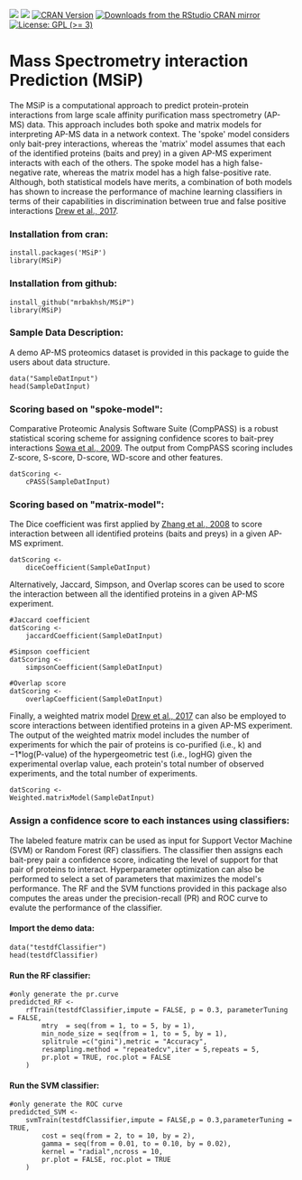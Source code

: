 
<!-- badges: start -->
[![](https://img.shields.io/badge/lifecycle-stable-green.svg)](https://lifecycle.r-lib.org/articles/stages.html#stable)
[![](https://img.shields.io/github/last-commit/mrbakhsh/MSiP.svg)](https://github.com/mrbakhsh/MSiP/commits/main)
[![CRAN Version](https://www.r-pkg.org/badges/version/MSiP)](https://cran.r-project.org/package=MSiP)
[![Downloads from the RStudio CRAN mirror](https://cranlogs.r-pkg.org/badges/MSiP)](https://cranlogs.r-pkg.org/badges/MSiP)
[![License: GPL (&gt;=
3)](https://img.shields.io/badge/license-GPL%20(%3E=%203)-blue.svg)](https://cran.r-project.org/web/licenses/GPL%20(%3E=%203))
<!-- badges: end -->


# Mass Spectrometry interaction Prediction (MSiP)
The MSiP is a computational approach to predict protein-protein interactions from large scale affinity purification mass spectrometry (AP-MS) data. This approach includes both spoke and matrix models for interpreting AP-MS data in a network context. The 'spoke' model considers only bait-prey interactions, whereas the 'matrix' model assumes that each of the identified proteins (baits and prey) in a given AP-MS experiment interacts with each of the others. The spoke model has a high false-negative rate, whereas the matrix model has a high false-positive rate. Although, both statistical models have merits, a combination of both models has shown to increase the performance of machine learning classifiers in terms of their capabilities in discrimination between true and false positive interactions [Drew et al., 2017](https://www.ncbi.nlm.nih.gov/pmc/articles/PMC5488662).  

### Installation from cran:
```{r}
install.packages('MSiP')
library(MSiP)
```
### Installation from github:
```{r}
install_github("mrbakhsh/MSiP")
library(MSiP)
```

### Sample Data Description:
A demo AP-MS proteomics dataset is provided in this package to guide the users about data structure.
```{r}
data("SampleDatInput")
head(SampleDatInput)
```
### Scoring based on "spoke-model":
Comparative Proteomic Analysis Software Suite (CompPASS) is a robust statistical scoring scheme for assigning confidence scores to bait-prey interactions [Sowa et al., 2009](https://www.cell.com/cell/fulltext/S0092-8674(09)00503-0?_returnURL=https%3A%2F%2Flinkinghub.elsevier.com%2Fretrieve%2Fpii%2FS0092867409005030%3Fshowall%3Dtrue). The output from CompPASS scoring includes Z-score, S-score, D-score, WD-score and other features.  

```{r}
datScoring <- 
    cPASS(SampleDatInput)
```
### Scoring based on "matrix-model":
The Dice coefficient was first applied by [Zhang et al., 2008](https://academic.oup.com/bioinformatics/article/24/7/979/296061) to score interaction between all identified proteins (baits and preys) in a given AP-MS expriment.
```{r}
datScoring <- 
    diceCoefficient(SampleDatInput)
```

Alternatively, Jaccard, Simpson, and Overlap scores can be used to score the interaction between all the identified proteins in a given AP-MS experiment. 
```{r}
#Jaccard coefficient
datScoring <- 
    jaccardCoefficient(SampleDatInput)

#Simpson coefficient
datScoring <- 
    simpsonCoefficient(SampleDatInput)

#Overlap score
datScoring <- 
    overlapCoefficient(SampleDatInput)
```

Finally, a weighted matrix model [Drew et al., 2017](https://www.embopress.org/doi/full/10.15252/msb.20167490) can also be employed to score interactions between identified proteins in a given AP-MS experiment. The output of the weighted matrix model includes the number of experiments for which the pair of proteins is co-purified (i.e., k) and $-1$*log(P-value) of the hypergeometric test (i.e., logHG) given the experimental overlap value, each protein's total number of observed experiments, and the total number of experiments.

```{r}
datScoring <- 
Weighted.matrixModel(SampleDatInput)
```

### Assign a confidence score to each instances using classifiers:
The labeled feature matrix can be used as input for Support Vector Machine (SVM) or Random Forest (RF) classifiers. The classifier then assigns each bait-prey pair a confidence score, indicating the level of support for that pair of proteins to interact. Hyperparameter optimization can also be performed to select a set of parameters that maximizes the model's performance. The RF and the SVM functions provided in this package also computes the areas under the precision-recall (PR) and ROC curve to evalute the performance of the classifier. 

#### Import the demo data:
```{r}
data("testdfClassifier")
head(testdfClassifier)

```

#### Run the RF classifier:
```{r rfTrain output figure, echo=FALSE, fig.height=4, fig.width=5, message=FALSE, warning=FALSE, paged.print=FALSE}
#only generate the pr.curve
predidcted_RF <- 
    rfTrain(testdfClassifier,impute = FALSE, p = 0.3, parameterTuning = FALSE,
        mtry  = seq(from = 1, to = 5, by = 1),
        min_node_size = seq(from = 1, to = 5, by = 1),
        splitrule =c("gini"),metric = "Accuracy",
        resampling.method = "repeatedcv",iter = 5,repeats = 5,
        pr.plot = TRUE, roc.plot = FALSE
    )
```

#### Run the SVM classifier:
```{r}
#only generate the ROC curve
predidcted_SVM <- 
    svmTrain(testdfClassifier,impute = FALSE,p = 0.3,parameterTuning = TRUE,
        cost = seq(from = 2, to = 10, by = 2),
        gamma = seq(from = 0.01, to = 0.10, by = 0.02),
        kernel = "radial",ncross = 10,
        pr.plot = FALSE, roc.plot = TRUE
    ) 
```




